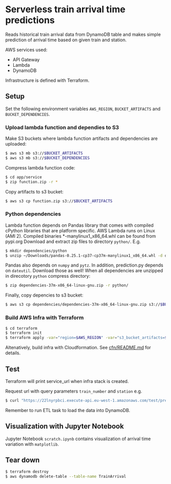 # Serverless train arrival time predictions

Reads historical train arrival data from DynamoDB table and makes simple prediction of arrival time based on given train and station. 

AWS services used:

- API Gateway
- Lambda
- DynamoDB

Infrastructure is defined with Terraform.

## Setup

Set the following environment variables `AWS_REGION`, `BUCKET_ARTIFACTS` and `BUCKET_DEPENDENCIES`.

### Upload lambda function and dependies to S3

Make S3 buckets where lambda function artifacts and dependencies are uploaded:

```bash
$ aws s3 mb s3://$BUCKET_ARTIFACTS
$ aws s3 mb s3://$BUCKET_DEPENDENCIES
```

Compress lambda function code:

```bash
$ cd app/service
$ zip function.zip -r *
```

Copy artifacts to s3 bucket:

```bash
$ aws s3 cp function.zip s3://$BUCKET_ARTIFACTS
```

### Python dependencies

Lambda function depends on Pandas library that comes with compiled cPython libraries that are platform specific. AWS Lambda runs on Linux (AMI 2). Compiled binaries *-manylinux1_x86_64.whl can be found from pypi.org
Download and extract zip files to directory `python/`. E.g.

```bash
$ mkdir dependencies/python
$ unzip ~/Downloads/pandas-0.25.1-cp37-cp37m-manylinux1_x86_64.whl -d dependencies/python
```

Pandas also depends on `numpy` and `pytz`. In addition, prediction.py depends on `dateutil`. Download those as well! When all dependencies are unzipped in direcotory `python` compress directory:

```bash
$ zip dependencies-37m-x86_64-linux-gnu.zip -r python/
```

Finally, copy depencies to s3 bucket:

```bash
$ aws s3 cp dependencies/dependencies-37m-x86_64-linux-gnu.zip s3://$BUCKET_DEPENDENCIES
```

### Build AWS Infra with Terraform

```bash
$ cd terraform
$ terraform init 
$ terraform apply -var="region=$AWS_REGION" -var="s3_bucket_artifacts=$BUCKET_ARTIFACTS" -var="s3_bucket_dependencies=$BUCKET_DEPENDENCIES"
```

Altenatively, build infra with Cloudformation. See [cfn/README.md](cfn/README.md) for details.

## Test

Terraform will print service_url when infra stack is created.

Request url with query parameters `train_number` and `station` e.g.

```bash
$ curl "https://22lnyrpbci.execute-api.eu-west-1.amazonaws.com/test/prediction?train_number=8574&station=HKI"
```

Remember to run ETL task to load the data into DynamoDB.

## Visualization with Jupyter Notebook

Jupyter Notebook `scratch.ipynb` contains visualization of arrival time variation with `matplotlib`.

## Tear down

```bash
$ terraform destroy
$ aws dynamodb delete-table --table-name TrainArrival
```
